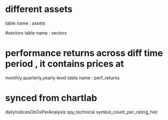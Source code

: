 
# different assets 
table name : assets


#sectors
table name :  sectors


# performance returns across diff time period , it contains prices at
monthly,quarterly,yearly level
table name : perf_returns

# synced from chartlab

dailyIndicesObOsPerAnalysis
spy_technical
symbol_count_per_rating_hist





